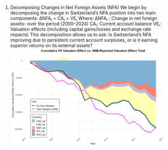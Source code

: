 1. Decomposing Changes in Net Foreign Assets (NFA)
We begin by decomposing the change in Switzerland’s NFA position into two main components:
ΔNFAₜ = CAₜ + VEₜ
Where:
	ΔNFAₜ : Change in net foreign assets-  over the period (2000–2024)
	CAₜ:  Current account balance
	VEₜ:  Valuation effects (including capital gains/losses and exchange rate impacts)
This decomposition allows us to ask: Is Switzerland’s NFA improving due to persistent current account surpluses, or is it earning superior returns on its external assets?
![NFA Plot](VA_comparision_FX.png)
